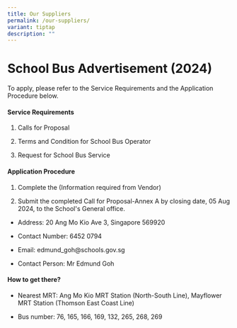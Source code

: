 ```yaml
---
title: Our Suppliers
permalink: /our-suppliers/
variant: tiptap
description: ""
---
```

<h1><strong>School Bus Advertisement (2024)</strong></h1>
<p>To apply, please refer to the Service Requirements and the Application
Procedure below.</p>
<h4><strong>Service Requirements</strong></h4>
<ol data-tight="true" class="tight">
<li>
<p>Calls for Proposal</p>
</li>
<li>
<p>Terms and Condition for School Bus Operator</p>
</li>
<li>
<p>Request for School Bus Service</p>
</li>
</ol>
<h4><strong>Application Procedure</strong></h4>
<ol data-tight="true" class="tight">
<li>
<p>Complete the (Information required from Vendor)</p>
</li>
<li>
<p>Submit the completed Call for Proposal-Annex A by closing date, 05 Aug
2024, to the School's General office.</p>
</li>
</ol>
<ul data-tight="true" class="tight">
<li>
<p>Address: 20 Ang Mo Kio Ave 3, Singapore 569920</p>
</li>
<li>
<p>Contact Number: 6452 0794</p>
</li>
<li>
<p>Email: edmund_goh@schools.gov.sg</p>
</li>
<li>
<p>Contact Person: Mr Edmund Goh</p>
</li>
</ul>
<h4><strong>How to get there?</strong></h4>
<ul data-tight="true" class="tight">
<li>
<p>Nearest MRT: Ang Mo Kio MRT Station (North-South Line), Mayflower MRT
Station (Thomson East Coast Line)</p>
</li>
<li>
<p>Bus number: 76, 165, 166, 169, 132, 265, 268, 269</p>
</li>
</ul>
<p></p>